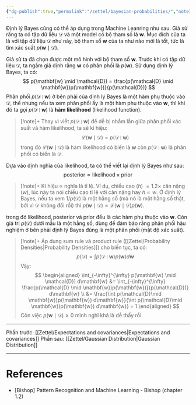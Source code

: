 ```yaml
---
{"dg-publish":true,"permalink":"/zettel/bayesian-probabilities/","noteIcon":"📝","created":"2024-04-22T12:19:56.445+07:00","updated":"2024-04-22T19:14:51.539+07:00"}
---
```


Định lý Bayes cũng có thể áp dụng trong Machine Leanring như sau. Giả sử rằng ta có tập dữ liệu $\mathcal{D}$ và một model có bộ tham số là $\mathbf{w}$. Mục đích của ta là với tập dữ liệu $\mathcal{D}$ như này, bộ tham số $\mathbf{w}$ của ta như nào mới là tốt, tức là tìm xác suất $p(\mathbf{w} \mid \mathcal{D})$.

Giả sử ta đã chọn được một mô hình với bộ tham số $\mathbf{w}$. Trước khi có tập dữ liệu $\mathcal{D}$, ta ngầm giả định rằng $\mathbf{w}$ có phân phối là $p(\mathbf{w})$. Sử dụng định lý Bayes, ta có:
$$
p(\mathbf{w} \mid \mathcal{D}) = \frac{p(\mathcal{D} \mid \mathbf{w})p(\mathbf{w})}{p(\mathcal{D})}
$$
Phân phối $p(\mathcal{D} \mid \mathbf{w})$ ở bên phải của định lý Bayes là một hàm phụ thuộc vào $\mathcal{D}$, thế nhưng nếu ta xem phân phối ấy là một hàm phụ thuộc vào $\mathbf{w}$, thì khi đó ta gọi $p(\mathcal{D} \mid \mathbf{w})$ là **hàm likelihood** (likelihood function).

>[!note]+
>Thay vì viết $p(\mathcal{D} \mid \mathbf{w})$ để dễ bị nhầm lẫn giữa phân phối xác suất và hàm likelihood, ta sẽ kí hiệu:
>$$
\mathcal{L}(\mathbf{w} \mid \mathcal{D}) = p(\mathcal{D} \mid \mathbf{w})
>$$
>trong đó $\mathcal{L}(\mathbf{w} \mid \mathcal{D})$ là hàm likelihood có biến là $\mathbf{w}$ còn $p(\mathcal{D} \mid \mathbf{w})$ là phân phối có biến là $\mathcal{D}$.

Dựa vào định nghĩa của likelihood, ta có thể viết lại định lý Bayes như sau:
$$
\text{posterior} \propto \text{likelihood} \times \text{prior}
$$
>[!note]+
>Kí hiệu $\propto$ nghĩa là tỉ lệ. Ví dụ, chiều cao ($h$) $= 1.2 \times$ cân nặng ($w$), lúc này ta nói chiều cao tỉ lệ với cân nặng hay $h \propto w$. Ở định lý Bayes, nếu ta xem $1 / p(\mathcal{D})$ là một hằng số (mà nó là một hằng số thật, bởi vì $\mathcal{D}$ không đổi rồi) thì $p(\mathbf{w} \mid \mathcal{D}) \propto \mathcal{L}(\mathbf{w} \mid \mathcal{D})p(\mathbf{w})$.

trong đó $\text{likelihood}, \text{posterior}$ và $\text{prior}$ đều là các hàm phụ thuộc vào $\mathbf{w}$. Còn giá trị $p(\mathcal{D})$ dưới mẫu là một hằng số, dùng để đảm bảo rằng phân phối hậu nghiệm ở bên phải định lý Bayes đúng là một phân phối (mật độ xác suất).

>[!note]+
>Áp dụng sum rule và product rule ([[Zettel/Probability Densities\|Probability Densities]]) cho biến tục, ta có:
>$$
>p(\mathcal{D}) = \int p(\mathcal{D} \mid \mathbf{w}) p(\mathbf{w}) d\mathbf{w}
>$$
>Vậy:
>$$
\begin{aligned}
\int_{-\infty}^{\infty} p(\mathbf{w} \mid \mathcal{D}) d\mathbf{w} &= \int_{-\infty}^{\infty} \frac{p(\mathcal{D} \mid \mathbf{w})p(\mathbf{w})}{p(\mathcal{D})} d\mathbf{w} \\
&= \frac{\int p(\mathcal{D}\mid \mathbf{w})p(\mathbf{w}) d\mathbf{w}}{\int p(\mathcal{D}\mid \mathbf{w})p(\mathbf{w}) d\mathbf{w}} = 1
\end{aligned}
>$$
>Còn việc $p(\mathbf{w} \mid \mathcal{D}) \geq 0$ mình nghĩ khá là dễ thấy rồi.

---

Phần trước: [[Zettel/Expectations and covariances\|Expectations and covariances]]
Phần sau: [[Zettel/Gaussian Distribution\|Gaussian Distribution]]

---
# References

- [Bishop] Pattern Recognition and Machine Learning - Bishop (chapter 1.2)